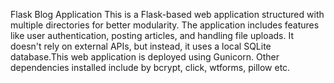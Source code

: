 Flask Blog Application
This is a Flask-based web application structured with multiple directories for better modularity. The application includes features like user authentication, posting articles, and handling file uploads. It doesn't rely on external APIs, but instead, it uses a local SQLite database.This web application is deployed using Gunicorn.  Other dependencies installed include by bcrypt, click, wtforms, pillow etc.
